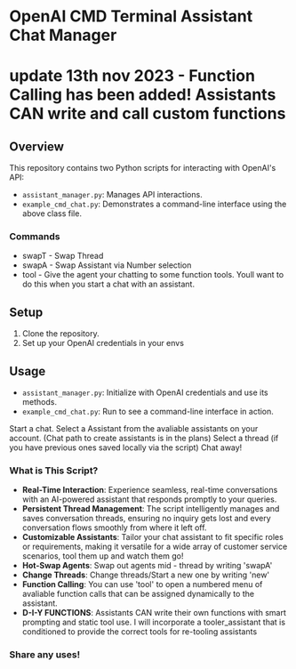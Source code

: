 # OpenAI CMD Terminal Assistant Chat Manager

# update 13th nov 2023 - Function Calling has been added! Assistants CAN write and call custom functions

## Overview
This repository contains two Python scripts for interacting with OpenAI's API:
- `assistant_manager.py`: Manages API interactions.
- `example_cmd_chat.py`: Demonstrates a command-line interface using the above class file.
### Commands
- swapT - Swap Thread
- swapA - Swap Assistant via Number selection
- tool - Give the agent your chatting to some function tools. Youll want to do this when you start a chat with an assistant.

## Setup
1. Clone the repository.
2. Set up your OpenAI credentials in your envs

## Usage
- `assistant_manager.py`: Initialize with OpenAI credentials and use its methods.
- `example_cmd_chat.py`: Run to see a command-line interface in action.

Start a chat. Select a Assistant from the avaliable assistants on your account. (Chat path to create assistants is in the plans)
Select a thread (if you have previous ones saved locally via the script)
Chat away!

### What is This Script?
- **Real-Time Interaction**: Experience seamless, real-time conversations with an AI-powered assistant that responds promptly to your queries.
- **Persistent Thread Management**: The script intelligently manages and saves conversation threads, ensuring no inquiry gets lost and every conversation flows smoothly from where it left off.
- **Customizable Assistants**: Tailor your chat assistant to fit specific roles or requirements, making it versatile for a wide array of customer service scenarios, tool them up and watch them go!
- **Hot-Swap Agents**: Swap out agents mid - thread by writing 'swapA'
- **Change Threads**: Change threads/Start a new one by writing 'new'
- **Function Calling**: You can use 'tool' to open a numbered menu of avaliable function calls that can be assigned dynamically to the assistant.
- **D-I-Y FUNCTIONS**: Assistants CAN write their own functions with smart prompting and static tool use. I will incorporate a tooler_assistant that is conditioned to provide the correct tools for re-tooling assistants

### Share any uses!
